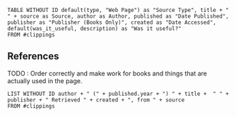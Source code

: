 

```dataview 
TABLE WITHOUT ID default(type, "Web Page") as "Source Type", title + " " + source as Source, author as Author, published as "Date Published", publisher as "Publisher (Books Only)", created as "Date Accessed", default(was_it_useful, description) as "Was it useful?"
FROM #clippings 
```

## References

TODO : Order correctly and make work for books and things that are actually used in the page.

```dataview 
LIST WITHOUT ID author + " (" + published.year + ") " + title +  " " + publisher + " Retrieved " + created + ", from " + source
FROM #clippings 
```

